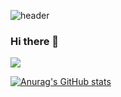 ![header](https://capsule-render.vercel.app/api?type=wave&color=auto&height=200&section=header&text=Lee%20Dong%20Yeong&fontSize=90)


### Hi there 👋

<!--
**dylee111/dylee111** is a ✨ _special_ ✨ repository because its `README.md` (this file) appears on your GitHub profile.

Here are some ideas to get you started:

- 🔭 I’m currently working on ...
- 🌱 I’m currently learning ...
- 👯 I’m looking to collaborate on ...
- 🤔 I’m looking for help with ...
- 💬 Ask me about ...
- 📫 How to reach me: ...
- 😄 Pronouns: ...
- ⚡ Fun fact: ...
-->
<img src="https://img.shields.io/badge/Java-007396?style=flat-square&logo=Java&logoColor=white">

[![Anurag's GitHub stats](https://github-readme-stats.vercel.app/api?username=dylee111)](https://github.com/anuraghazra/github-readme-stats)
